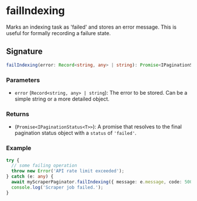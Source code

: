 # failIndexing

Marks an indexing task as 'failed' and stores an error message. This is useful for formally recording a failure state.

## Signature

```typescript
failIndexing(error: Record<string, any> | string): Promise<IPaginationStatus<T>>
```

### Parameters

- `error` (`Record<string, any> | string`): The error to be stored. Can be a simple string or a more detailed object.

### Returns

- (`Promise<IPaginationStatus<T>>`): A promise that resolves to the final pagination status object with a `status` of `'failed'`.

### Example

```typescript
try {
  // some failing operation
  throw new Error('API rate limit exceeded');
} catch (e: any) {
  await myScraperPaginator.failIndexing({ message: e.message, code: 500 });
  console.log('Scraper job failed.');
}
```

